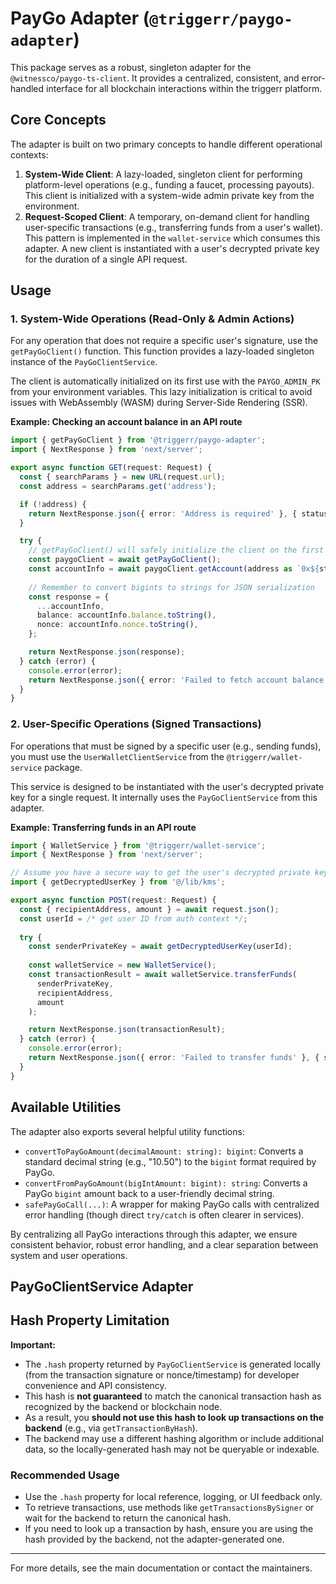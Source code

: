 # PayGo Adapter (`@triggerr/paygo-adapter`)

This package serves as a robust, singleton adapter for the `@witnessco/paygo-ts-client`. It provides a centralized, consistent, and error-handled interface for all blockchain interactions within the triggerr platform.

## Core Concepts

The adapter is built on two primary concepts to handle different operational contexts:

1.  **System-Wide Client**: A lazy-loaded, singleton client for performing platform-level operations (e.g., funding a faucet, processing payouts). This client is initialized with a system-wide admin private key from the environment.
2.  **Request-Scoped Client**: A temporary, on-demand client for handling user-specific transactions (e.g., transferring funds from a user's wallet). This pattern is implemented in the `wallet-service` which consumes this adapter. A new client is instantiated with a user's decrypted private key for the duration of a single API request.

## Usage

### 1. System-Wide Operations (Read-Only & Admin Actions)

For any operation that does not require a specific user's signature, use the `getPayGoClient()` function. This function provides a lazy-loaded singleton instance of the `PayGoClientService`.

The client is automatically initialized on its first use with the `PAYGO_ADMIN_PK` from your environment variables. This lazy initialization is critical to avoid issues with WebAssembly (WASM) during Server-Side Rendering (SSR).

**Example: Checking an account balance in an API route**

```typescript
import { getPayGoClient } from '@triggerr/paygo-adapter';
import { NextResponse } from 'next/server';

export async function GET(request: Request) {
  const { searchParams } = new URL(request.url);
  const address = searchParams.get('address');

  if (!address) {
    return NextResponse.json({ error: 'Address is required' }, { status: 400 });
  }

  try {
    // getPayGoClient() will safely initialize the client on the first call
    const paygoClient = await getPayGoClient();
    const accountInfo = await paygoClient.getAccount(address as `0x${string}`);
    
    // Remember to convert bigints to strings for JSON serialization
    const response = {
      ...accountInfo,
      balance: accountInfo.balance.toString(),
      nonce: accountInfo.nonce.toString(),
    };

    return NextResponse.json(response);
  } catch (error) {
    console.error(error);
    return NextResponse.json({ error: 'Failed to fetch account balance' }, { status: 500 });
  }
}
```

### 2. User-Specific Operations (Signed Transactions)

For operations that must be signed by a specific user (e.g., sending funds), you must use the `UserWalletClientService` from the `@triggerr/wallet-service` package.

This service is designed to be instantiated with the user's decrypted private key for a single request. It internally uses the `PayGoClientService` from this adapter.

**Example: Transferring funds in an API route**

```typescript
import { WalletService } from '@triggerr/wallet-service';
import { NextResponse } from 'next/server';

// Assume you have a secure way to get the user's decrypted private key
import { getDecryptedUserKey } from '@/lib/kms'; 

export async function POST(request: Request) {
  const { recipientAddress, amount } = await request.json();
  const userId = /* get user ID from auth context */;
  
  try {
    const senderPrivateKey = await getDecryptedUserKey(userId);
    
    const walletService = new WalletService();
    const transactionResult = await walletService.transferFunds(
      senderPrivateKey,
      recipientAddress,
      amount
    );

    return NextResponse.json(transactionResult);
  } catch (error) {
    console.error(error);
    return NextResponse.json({ error: 'Failed to transfer funds' }, { status: 500 });
  }
}
```

## Available Utilities

The adapter also exports several helpful utility functions:

-   `convertToPayGoAmount(decimalAmount: string): bigint`: Converts a standard decimal string (e.g., "10.50") to the `bigint` format required by PayGo.
-   `convertFromPayGoAmount(bigIntAmount: bigint): string`: Converts a PayGo `bigint` amount back to a user-friendly decimal string.
-   `safePayGoCall(...)`: A wrapper for making PayGo calls with centralized error handling (though direct `try/catch` is often clearer in services).

By centralizing all PayGo interactions through this adapter, we ensure consistent behavior, robust error handling, and a clear separation between system and user operations.

## PayGoClientService Adapter

## Hash Property Limitation

**Important:**

- The `.hash` property returned by `PayGoClientService` is generated locally (from the transaction signature or nonce/timestamp) for developer convenience and API consistency.
- This hash is **not guaranteed** to match the canonical transaction hash as recognized by the backend or blockchain node.
- As a result, you **should not use this hash to look up transactions on the backend** (e.g., via `getTransactionByHash`).
- The backend may use a different hashing algorithm or include additional data, so the locally-generated hash may not be queryable or indexable.

### Recommended Usage
- Use the `.hash` property for local reference, logging, or UI feedback only.
- To retrieve transactions, use methods like `getTransactionsBySigner` or wait for the backend to return the canonical hash.
- If you need to look up a transaction by hash, ensure you are using the hash provided by the backend, not the adapter-generated one.

---

For more details, see the main documentation or contact the maintainers.